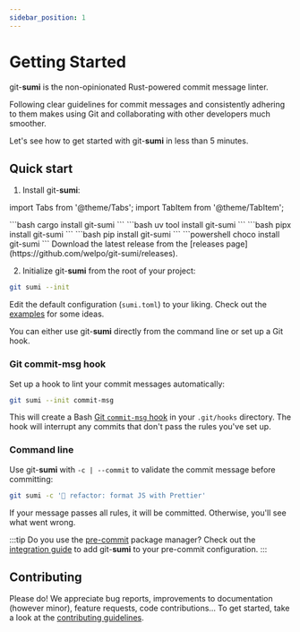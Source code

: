 ```yaml
---
sidebar_position: 1
---
```


# Getting Started

git-**sumi** is the non-opinionated Rust-powered commit message linter.

Following clear guidelines for commit messages and consistently adhering to them makes using Git and collaborating with other developers much smoother.

Let's see how to get started with git-**sumi** in less than 5 minutes.

## Quick start

1. Install git-**sumi**:

import Tabs from '@theme/Tabs';
import TabItem from '@theme/TabItem';

<Tabs>
<TabItem value="cargo" label="Cargo">
```bash
cargo install git-sumi
```
</TabItem>

<TabItem value="uv" label="uv">
```bash
uv tool install git-sumi
```
</TabItem>

<TabItem value="pipx" label="pipx">
```bash
pipx install git-sumi
```
</TabItem>

<TabItem value="pip" label="pip">
```bash
pip install git-sumi
```
</TabItem>

<TabItem value="chocolatey" label="chocolatey">
```powershell
choco install git-sumi
```
</TabItem>

<TabItem value="binaries" label="Pre-built binaries">
Download the latest release from the [releases page](https://github.com/welpo/git-sumi/releases).
</TabItem>

</Tabs>

2. Initialize git-**sumi** from the root of your project:

```bash
git sumi --init
```

Edit the default configuration (`sumi.toml`) to your liking. Check out the [examples](/docs/examples) for some ideas.

You can either use git-**sumi** directly from the command line or set up a Git hook.

### Git commit-msg hook

Set up a hook to lint your commit messages automatically:

```bash
git sumi --init commit-msg
```

This will create a Bash [Git `commit-msg` hook](https://git-scm.com/book/en/v2/Customizing-Git-Git-Hooks#_committing_workflow_hooks) in your `.git/hooks` directory. The hook will interrupt any commits that don't pass the rules you've set up.

### Command line

Use git-**sumi** with `-c | --commit` to validate the commit message before committing:

```bash
git sumi -c '🎨 refactor: format JS with Prettier'
```

If your message passes all rules, it will be committed. Otherwise, you'll see what went wrong.

:::tip
Do you use the [pre-commit](https://pre-commit.com/#intro) package manager? Check out the [integration guide](/docs/integration/#using-pre-commit) to add git-**sumi** to your pre-commit configuration.
:::

## Contributing

Please do! We appreciate bug reports, improvements to documentation (however minor), feature requests, code contributions… To get started, take a look at the [contributing guidelines](https://github.com/welpo/git-sumi/blob/main/CONTRIBUTING.md).
